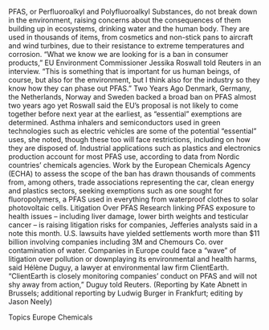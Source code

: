 PFAS, or Perfluoroalkyl and Polyfluoroalkyl Substances, do not break down in the environment, raising concerns about the consequences of them building up in ecosystems, drinking water and the human body.
They are used in thousands of items, from cosmetics and non-stick pans to aircraft and wind turbines, due to their resistance to extreme temperatures and corrosion.
“What we know we are looking for is a ban in consumer products,” EU Environment Commissioner Jessika Roswall told Reuters in an interview.
“This is something that is important for us human beings, of course, but also for the environment, but I think also for the industry so they know how they can phase out PFAS.”
Two Years Ago
Denmark, Germany, the Netherlands, Norway and Sweden backed a broad ban on PFAS almost two years ago yet Roswall said the EU’s proposal is not likely to come together before next year at the earliest, as “essential” exemptions are determined.
Asthma inhalers and semiconductors used in green technologies such as electric vehicles are some of the potential “essential” uses, she noted, though these too will face restrictions, including on how they are disposed of.
Industrial applications such as plastics and electronics production account for most PFAS use, according to data from Nordic countries’ chemicals agencies.
Work by the European Chemicals Agency (ECHA) to assess the scope of the ban has drawn thousands of comments from, among others, trade associations representing the car, clean energy and plastics sectors, seeking exemptions such as one sought for fluoropolymers, a PFAS used in everything from waterproof clothes to solar photovoltaic cells.
Litigation Over PFAS
Research linking PFAS exposure to health issues – including liver damage, lower birth weights and testicular cancer – is raising litigation risks for companies, Jefferies analysts said in a note this month.
U.S. lawsuits have yielded settlements worth more than $11 billion involving companies including 3M and Chemours Co. over contamination of water.
Companies in Europe could face a “wave” of litigation over pollution or downplaying its environmental and health harms, said Hélène Duguy, a lawyer at environmental law firm ClientEarth.
“ClientEarth is closely monitoring companies’ conduct on PFAS and will not shy away from action,” Duguy told Reuters.
(Reporting by Kate Abnett in Brussels; additional reporting by Ludwig Burger in Frankfurt; editing by Jason Neely)

Topics
Europe
Chemicals
